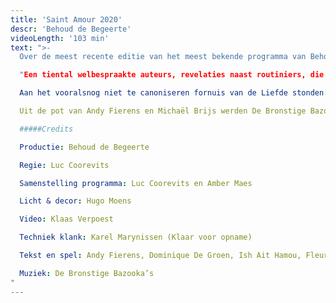 ```yaml
---
title: 'Saint Amour 2020'
descr: 'Behoud de Begeerte'
videoLength: '103 min'
text: ">-
  Over de meest recente editie van het meest bekende programma van Behoud de Begeerte schreef Het Nieuwsblad:  “De liefde is een huis met vele kamers en de 26ste editie van het valentijnsprogramma Saint Amour verkent ze allemaal”, en zo is het maar net.

  "Een tiental welbespraakte auteurs, revelaties naast routiniers, die broederlijk naast elkaar de liefde bezingen: daarvoor smelt zelfs de grootste cynicus." (De Standaard)  

  Aan het vooralsnog niet te canoniseren fornuis van de Liefde stonden: Andy Fierens, Dominique De Groen, Ish Ait Hamou, Fleur Pierets, Gaea Schoeters, Roderik Six, Jeroen Theunissen en Dimitri Verhulst. Sven Speybrouck speelde maître d’hôtel.

  Uit de pot van Andy Fierens en Michaël Brijs werden De Bronstige Bazooka’s opgelepeld, een koor van kant en kanonnen.

  #####Credits

  Productie: Behoud de Begeerte

  Regie: Luc Coorevits

  Samenstelling programma: Luc Coorevits en Amber Maes

  Licht & decor: Hugo Moens

  Video: Klaas Verpoest

  Techniek klank: Karel Marynissen (Klaar voor opname)

  Tekst en spel: Andy Fierens, Dominique De Groen, Ish Ait Hamou, Fleur Pierets, Gaea Schoeters, Roderik Six, Jeroen Theunissen en Dimitri Verhulst.

  Muziek: De Bronstige Bazooka’s
"
---
```

